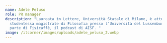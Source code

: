 ```yaml
---
name: Adele Peluso
role: PR manager
description: "Laureata in Lettere, Università Statale di Milano, è attualmente
  studentessa magistrale di Filosofia presso l'Università del Lussemburgo. Fa
  parte di Fisicaffè, il podcast di AISF. "
image: /itcorner/images/uploads/adele_peluso_2.webp
---
```

